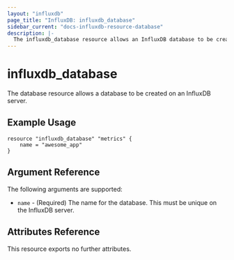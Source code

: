 ```yaml
---
layout: "influxdb"
page_title: "InfluxDB: influxdb_database"
sidebar_current: "docs-influxdb-resource-database"
description: |-
  The influxdb_database resource allows an InfluxDB database to be created.
---
```


# influxdb\_database

The database resource allows a database to be created on an InfluxDB server.

## Example Usage

```
resource "influxdb_database" "metrics" {
    name = "awesome_app"
}
```

## Argument Reference

The following arguments are supported:

* `name` - (Required) The name for the database. This must be unique on the
  InfluxDB server.

## Attributes Reference

This resource exports no further attributes.
